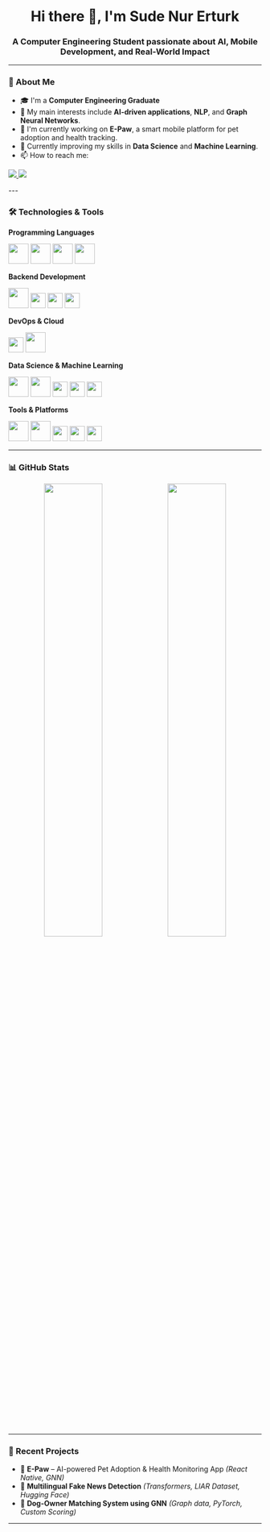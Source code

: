 
<h1 align="center">Hi there 👋, I'm Sude Nur Erturk</h1>
<h3 align="center">A Computer Engineering Student passionate about AI, Mobile Development, and Real-World Impact</h3>

---

### 💬 About Me

- 🎓 I'm a **Computer Engineering Graduate**  
- 🤖 My main interests include **AI-driven applications**, **NLP**, and **Graph Neural Networks**.  
- 📱 I'm currently working on **E-Paw**, a smart mobile platform for pet adoption and health tracking.  
- 🌱 Currently improving my skills in **Data Science** and **Machine Learning**.  
- 📫 How to reach me: 
<p align="left">
  <a href="https://linkedin.com/in/sudenurerturk-20/" target="_blank">
    <img src="https://img.shields.io/badge/LinkedIn-blue?style=flat&logo=linkedin&logoColor=white" />
  </a>
  <a href="mailto:nursude.erturk@gmail.com">
    <img src="https://img.shields.io/badge/Email-D14836?style=flat&logo=gmail&logoColor=white"/>
  </a>
</p>
---

### 🛠️ Technologies & Tools

**Programming Languages**  
<p align="left">
  <img src="https://cdn.jsdelivr.net/gh/devicons/devicon/icons/java/java-original.svg" width="40" height="40"/>
  <img src="https://cdn.jsdelivr.net/gh/devicons/devicon/icons/python/python-original.svg" width="40" height="40"/>
  <img src="https://cdn.jsdelivr.net/gh/devicons/devicon/icons/javascript/javascript-original.svg" width="40" height="40"/>
  <img src="https://cdn.jsdelivr.net/gh/devicons/devicon/icons/ruby/ruby-original.svg" width="40" height="40"/>
</p>

**Backend Development**  
<p align="left">
  <img src="https://cdn.jsdelivr.net/gh/devicons/devicon/icons/nodejs/nodejs-original.svg" width="40" height="40"/>
  <img src="https://img.shields.io/badge/Express.js-000000?style=flat&logo=express&logoColor=white" height="30"/>
  <img src="https://img.shields.io/badge/RabbitMQ-FF6600?style=flat&logo=rabbitmq&logoColor=white" height="30"/>
  <img src="https://img.shields.io/badge/Nginx-009639?style=flat&logo=nginx&logoColor=white" height="30"/>
</p>

**DevOps & Cloud**  
<p align="left">
  <img src="https://img.shields.io/badge/AWS-232F3E?style=flat&logo=amazon-aws&logoColor=white" height="30"/>
  <img src="https://cdn.jsdelivr.net/gh/devicons/devicon/icons/docker/docker-original.svg" width="40" height="40"/>
</p>

**Data Science & Machine Learning**  
<p align="left">
  <img src="https://cdn.jsdelivr.net/gh/devicons/devicon/icons/pandas/pandas-original.svg" width="40" height="40"/>
  <img src="https://cdn.jsdelivr.net/gh/devicons/devicon/icons/pytorch/pytorch-original.svg" width="40" height="40"/>
  <img src="https://img.shields.io/badge/Scikit--Learn-F7931E.svg?&style=flat&logo=scikit-learn&logoColor=white" height="30"/>
  <img src="https://img.shields.io/badge/HuggingFace-Transformers-yellow?style=flat&logo=huggingface" height="30"/>
  <img src="https://img.shields.io/badge/Graph%20Neural%20Networks-GNNs-blueviolet" height="30"/>
</p>

**Tools & Platforms**  
<p align="left">
  <img src="https://cdn.jsdelivr.net/gh/devicons/devicon/icons/git/git-original.svg" width="40" height="40"/>
  <img src="https://cdn.jsdelivr.net/gh/devicons/devicon/icons/docker/docker-original.svg" width="40" height="40"/>
  <img src="https://img.shields.io/badge/Postman-F24E1E?style=flat&logo=postman&logoColor=white" height="30"/>
  <img src="https://img.shields.io/badge/Maven-C71A36?style=flat&logo=apachemaven&logoColor=white" height="30"/>
  <img src="https://img.shields.io/badge/MapStruct-Mapper-blue?style=flat" height="30"/>
</p>

---

### 📊 GitHub Stats

<p align="center">
  <img src="https://github-readme-stats.vercel.app/api?username=SudeNurErturk&show_icons=true&theme=tokyonight" width="48%"/>
  <img src="https://github-readme-streak-stats.herokuapp.com/?user=SudeNurErturk&theme=tokyonight" width="48%"/>
</p>

---

### 🧠 Recent Projects

- 🔬 **E-Paw** – AI-powered Pet Adoption & Health Monitoring App *(React Native, GNN)*
- 📰 **Multilingual Fake News Detection** *(Transformers, LIAR Dataset, Hugging Face)*  
- 🧠 **Dog-Owner Matching System using GNN** *(Graph data, PyTorch, Custom Scoring)*

---



